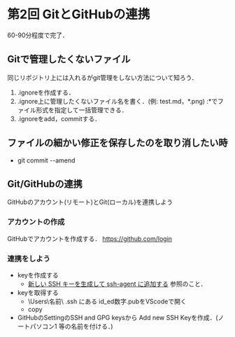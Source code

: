 # 第2回 GitとGitHubの連携
60-90分程度で完了．

## Gitで管理したくないファイル
同じリポジトリ上には入れるがgit管理をしない方法について知ろう．
  1. .ignoreを作成する．
  2. .ignore上に管理したくないファイル名を書く．(例: test.md，*.png) :*でファイル形式を指定して一括管理できる．
  3. .ignoreをadd，commitする．


## ファイルの細かい修正を保存したのを取り消したい時
  - git commit --amend


## Git/GitHubの連携

GitHubのアカウント(リモート)とGit(ローカル)を連携しよう

### アカウントの作成

GitHubでアカウントを作成する．
https://github.com/login


### 連携をしよう
- keyを作成する
  - [新しい SSH キーを生成して ssh-agent に追加する](https://docs.github.com/ja/authentication/connecting-to-github-with-ssh/generating-a-new-ssh-key-and-adding-it-to-the-ssh-agent) 参照のこと．
- keyを取得する
  - \Users\名前\ .ssh にある id_ed数字.pubをVScodeで開く
  - copy
- GitHubのSettingのSSH and GPG keysから Add new SSH Keyを作成．(ノートパソコン1 等の名前を付ける．)